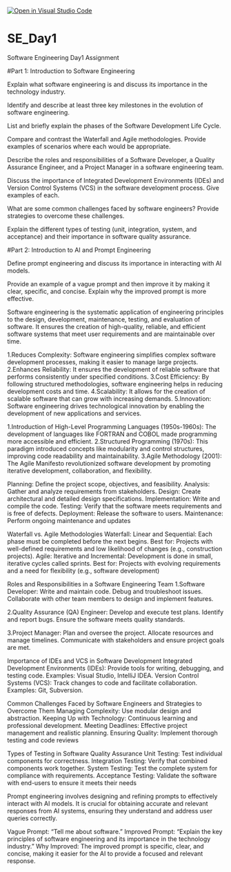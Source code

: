 [![Open in Visual Studio Code](https://classroom.github.com/assets/open-in-vscode-2e0aaae1b6195c2367325f4f02e2d04e9abb55f0b24a779b69b11b9e10269abc.svg)](https://classroom.github.com/online_ide?assignment_repo_id=15583403&assignment_repo_type=AssignmentRepo)
# SE_Day1
Software Engineering Day1 Assignment

#Part 1: Introduction to Software Engineering

Explain what software engineering is and discuss its importance in the technology industry.


Identify and describe at least three key milestones in the evolution of software engineering.


List and briefly explain the phases of the Software Development Life Cycle.


Compare and contrast the Waterfall and Agile methodologies. Provide examples of scenarios where each would be appropriate.


Describe the roles and responsibilities of a Software Developer, a Quality Assurance Engineer, and a Project Manager in a software engineering team.


Discuss the importance of Integrated Development Environments (IDEs) and Version Control Systems (VCS) in the software development process. Give examples of each.


What are some common challenges faced by software engineers? Provide strategies to overcome these challenges.


Explain the different types of testing (unit, integration, system, and acceptance) and their importance in software quality assurance.


#Part 2: Introduction to AI and Prompt Engineering


Define prompt engineering and discuss its importance in interacting with AI models.


Provide an example of a vague prompt and then improve it by making it clear, specific, and concise. Explain why the improved prompt is more effective.






Software engineering is the systematic application of engineering principles to the design, development, maintenance, testing, and evaluation of software. It ensures the creation of high-quality, reliable, and efficient software systems that meet user requirements and are maintainable over time.

1.Reduces Complexity: Software engineering simplifies complex software development processes, making it easier to manage large projects.
2.Enhances Reliability: It ensures the development of reliable software that performs consistently under specified conditions.
3.Cost Efficiency: By following structured methodologies, software engineering helps in reducing development costs and time.
4.Scalability: It allows for the creation of scalable software that can grow with increasing demands.
5.Innovation: Software engineering drives technological innovation by enabling the development of new applications and services.


1.Introduction of High-Level Programming Languages (1950s-1960s): The development of languages like FORTRAN and COBOL made programming more accessible and efficient.
2.Structured Programming (1970s): This paradigm introduced concepts like modularity and control structures, improving code readability and maintainability.
3.Agile Methodology (2001): The Agile Manifesto revolutionized software development by promoting iterative development, collaboration, and flexibility.

Planning: Define the project scope, objectives, and feasibility.
Analysis: Gather and analyze requirements from stakeholders.
Design: Create architectural and detailed design specifications.
Implementation: Write and compile the code.
Testing: Verify that the software meets requirements and is free of defects.
Deployment: Release the software to users.
Maintenance: Perform ongoing maintenance and updates


Waterfall vs. Agile Methodologies
Waterfall:
Linear and Sequential: Each phase must be completed before the next begins.
Best for: Projects with well-defined requirements and low likelihood of changes (e.g., construction projects).
Agile:
Iterative and Incremental: Development is done in small, iterative cycles called sprints.
Best for: Projects with evolving requirements and a need for flexibility (e.g., software development)

Roles and Responsibilities in a Software Engineering Team
1.Software Developer:
Write and maintain code.
Debug and troubleshoot issues.
Collaborate with other team members to design and implement features.

2.Quality Assurance (QA) Engineer:
Develop and execute test plans.
Identify and report bugs.
Ensure the software meets quality standards.

3.Project Manager:
Plan and oversee the project.
Allocate resources and manage timelines.
Communicate with stakeholders and ensure project goals are met.

Importance of IDEs and VCS in Software Development
Integrated Development Environments (IDEs):
Provide tools for writing, debugging, and testing code.
Examples: Visual Studio, IntelliJ IDEA.
Version Control Systems (VCS):
Track changes to code and facilitate collaboration.
Examples: Git, Subversion.


Common Challenges Faced by Software Engineers and Strategies to Overcome Them
Managing Complexity: Use modular design and abstraction.
Keeping Up with Technology: Continuous learning and professional development.
Meeting Deadlines: Effective project management and realistic planning.
Ensuring Quality: Implement thorough testing and code reviews


Types of Testing in Software Quality Assurance
Unit Testing: Test individual components for correctness.
Integration Testing: Verify that combined components work together.
System Testing: Test the complete system for compliance with requirements.
Acceptance Testing: Validate the software with end-users to ensure it meets their needs



Prompt engineering involves designing and refining prompts to effectively interact with AI models. It is crucial for obtaining accurate and relevant responses from AI systems, ensuring they understand and address user queries correctly.

Vague Prompt: “Tell me about software.”
Improved Prompt: “Explain the key principles of software engineering and its importance in the technology industry.”
Why Improved: The improved prompt is specific, clear, and concise, making it easier for the AI to provide a focused and relevant response.
